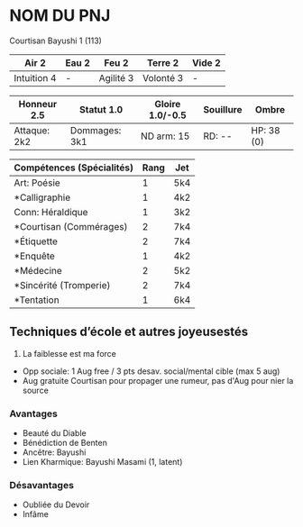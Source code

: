 # NOM DU PNJ

Courtisan Bayushi 1 (113)

| **Air** 2     | **Eau** 2     | **Feu** 2     | **Terre** 2   | **Vide** 2
| ------------- | ------------- | ------------- | ------------- | -------------
| Intuition 4   | -             | Agilité 3     | Volonté 3     | -

| Honneur 2.5   | Statut 1.0    | Gloire 1.0/-0.5 | Souillure   | Ombre
| ------------- | ------------- | ------------- | ------------- | -------------
| Attaque: 2k2  | Dommages: 3k1 | ND arm: 15    | RD: --        | HP: 38 (0)

| Compétences (Spécialités)                     | Rang  | Jet
| --------------------------------------------- | ----- | -------
| Art: Poésie                                   | 1     | 5k4
| *Calligraphie                                 | 1     | 4k2
| Conn: Héraldique                              | 1     | 3k2
| *Courtisan (Commérages)                       | 2     | 7k4
| *Étiquette                                    | 2     | 7k4
| *Enquête                                      | 1     | 4k2
| *Médecine                                     | 2     | 5k2
| *Sincérité (Tromperie)                        | 2     | 7k4
| *Tentation                                    | 1     | 6k4


## Techniques d’école et autres joyeusestés

1. La faiblesse est ma force
  - Opp sociale: 1 Aug free / 3 pts desav. social/mental cible (max 5 aug)
  - Aug gratuite Courtisan pour propager une rumeur, pas d'Aug pour nier la source

### Avantages

* Beauté du Diable
* Bénédiction de Benten
* Ancêtre: Bayushi
* Lien Kharmique: Bayushi Masami (1, latent)

### Désavantages

* Oubliée du Devoir
* Infâme

